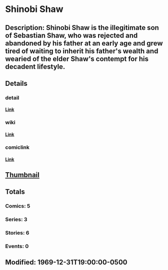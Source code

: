 # Shinobi Shaw
## Description: Shinobi Shaw is the illegitimate son of Sebastian Shaw, who was rejected and abandoned by his father at an early age and grew tired of waiting to inherit his father's wealth and wearied of the elder Shaw's contempt for his decadent lifestyle.
## Details
### detail
#### [Link](http://marvel.com/characters/2758/shinobi_shaw?utm_campaign=apiRef&utm_source=225578a89fc76f3d20fbffda5d17a88d)
### wiki
#### [Link](http://marvel.com/universe/Shaw%2C_Shinobi?utm_campaign=apiRef&utm_source=225578a89fc76f3d20fbffda5d17a88d)
### comiclink
#### [Link](http://marvel.com/comics/characters/1009582/shinobi_shaw?utm_campaign=apiRef&utm_source=225578a89fc76f3d20fbffda5d17a88d)
## [Thumbnail](http://i.annihil.us/u/prod/marvel/i/mg/b/a0/4c003c1bbf29f.jpg)
## Totals
### Comics: 5
### Series: 3
### Stories: 6
### Events: 0
## Modified: 1969-12-31T19:00:00-0500